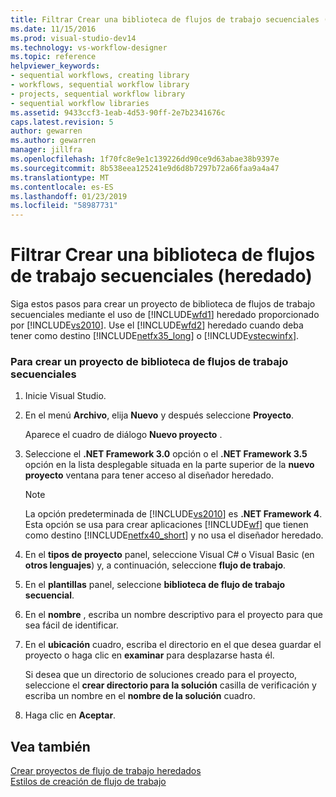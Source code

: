 ```yaml
---
title: Filtrar Crear una biblioteca de flujos de trabajo secuenciales (heredado) | Documentos de Microsoft
ms.date: 11/15/2016
ms.prod: visual-studio-dev14
ms.technology: vs-workflow-designer
ms.topic: reference
helpviewer_keywords:
- sequential workflows, creating library
- workflows, sequential workflow library
- projects, sequential workflow library
- sequential workflow libraries
ms.assetid: 9433ccf3-1eab-4d53-90ff-2e7b2341676c
caps.latest.revision: 5
author: gewarren
ms.author: gewarren
manager: jillfra
ms.openlocfilehash: 1f70fc8e9e1c139226dd90ce9d63abae38b9397e
ms.sourcegitcommit: 8b538eea125241e9d6d8b7297b72a66faa9a4a47
ms.translationtype: MT
ms.contentlocale: es-ES
ms.lasthandoff: 01/23/2019
ms.locfileid: "58987731"
---
```

# <a name="how-to-create-a-sequential-workflow-library-legacy"></a>Filtrar Crear una biblioteca de flujos de trabajo secuenciales (heredado)
Siga estos pasos para crear un proyecto de biblioteca de flujos de trabajo secuenciales mediante el uso de [!INCLUDE[wfd1](../includes/wfd1-md.md)] heredado proporcionado por [!INCLUDE[vs2010](../includes/vs2010-md.md)]. Use el [!INCLUDE[wfd2](../includes/wfd2-md.md)] heredado cuando deba tener como destino [!INCLUDE[netfx35_long](../includes/netfx35-long-md.md)] o [!INCLUDE[vstecwinfx](../includes/vstecwinfx-md.md)].  
  
### <a name="to-create-a-sequential-workflow-library-project"></a>Para crear un proyecto de biblioteca de flujos de trabajo secuenciales  
  
1.  Inicie Visual Studio.  
  
2.  En el menú **Archivo**, elija **Nuevo** y después seleccione **Proyecto**.  
  
     Aparece el cuadro de diálogo **Nuevo proyecto** .  
  
3.  Seleccione el **.NET Framework 3.0** opción o el **.NET Framework 3.5** opción en la lista desplegable situada en la parte superior de la **nuevo proyecto** ventana para tener acceso al diseñador heredado.  
  
    > [!NOTE]
    >  La opción predeterminada de [!INCLUDE[vs2010](../includes/vs2010-md.md)] es **.NET Framework 4**. Esta opción se usa para crear aplicaciones [!INCLUDE[wf](../includes/wf-md.md)] que tienen como destino [!INCLUDE[netfx40_short](../includes/netfx40-short-md.md)] y no usa el diseñador heredado.  
  
4.  En el **tipos de proyecto** panel, seleccione Visual C# o Visual Basic (en **otros lenguajes**) y, a continuación, seleccione **flujo de trabajo**.  
  
5.  En el **plantillas** panel, seleccione **biblioteca de flujo de trabajo secuencial**.  
  
6.  En el **nombre** , escriba un nombre descriptivo para el proyecto para que sea fácil de identificar.  
  
7.  En el **ubicación** cuadro, escriba el directorio en el que desea guardar el proyecto o haga clic en **examinar** para desplazarse hasta él.  
  
     Si desea que un directorio de soluciones creado para el proyecto, seleccione el **crear directorio para la solución** casilla de verificación y escriba un nombre en el **nombre de la solución** cuadro.  
  
8.  Haga clic en **Aceptar**.  
  
## <a name="see-also"></a>Vea también  
 [Crear proyectos de flujo de trabajo heredados](../workflow-designer/creating-legacy-workflow-projects.md)   
 [Estilos de creación de flujo de trabajo](http://msdn.microsoft.com/aacf4ec6-da05-4974-958a-974769dda739)
